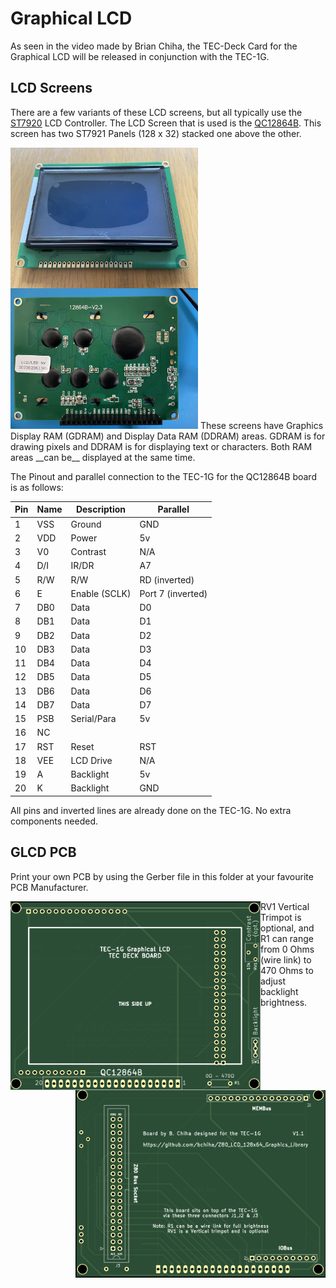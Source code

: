 # Graphical LCD

As seen in the video made by Brian Chiha, the TEC-Deck Card for the Graphical LCD will be released in conjunction with the TEC-1G.

## LCD Screens
There are a few variants of these LCD screens, but all typically use the [ST7920](./ST7920.pdf) LCD Controller.  The LCD Screen that is used is the [QC12864B](./QC12864B.pdf).  This screen has two ST7921 Panels (128 x 32) stacked one above the other.

<img src="./QC12864B_front.png" style="float: left;" width="300">
<img src="./QC12864B_back.png" width="300">
These screens have Graphics Display RAM (GDRAM) and Display Data RAM (DDRAM) areas.  GDRAM is for drawing pixels and DDRAM is for displaying text or characters.  Both RAM areas __can be__ displayed at the same time.

The Pinout and parallel connection to the TEC-1G for the QC12864B board is as follows:

| Pin | Name | Description | Parallel |
| --- | ---- | ----------- | -------- |
| 1 | VSS | Ground | GND |
| 2 | VDD | Power | 5v |
| 3 | V0 | Contrast | N/A |
| 4 | D/I | IR/DR | A7 |
| 5 | R/W | R/W | RD (inverted) |
| 6 | E | Enable (SCLK) | Port 7 (inverted) |
| 7 | DB0 | Data | D0 |
| 8 | DB1 | Data | D1 |
| 9 | DB2 | Data | D2 |
| 10 | DB3 | Data | D3 |
| 11 | DB4 | Data | D4 |
| 12 | DB5 | Data | D5 |
| 13 | DB6 | Data | D6 |
| 14 | DB7 | Data | D7 |
| 15 | PSB | Serial/Para | 5v |
| 16 | NC |  |
| 17 | RST | Reset | RST |
| 18 | VEE | LCD Drive | N/A |
| 19 | A | Backlight | 5v |
| 20 | K | Backlight | GND |

All pins and inverted lines are already done on the TEC-1G.  No extra components needed.

## GLCD PCB

Print your own PCB by using the Gerber file in this folder at your favourite PCB Manufacturer.

<img src="TEC_1G_GLCD_Board_front.png" style="float: left;" width="400">
<img src="TEC_1G_GLCD_Board_back.png" style="float: right;" width="400">

RV1 Vertical Trimpot is optional, and R1 can range from 0 Ohms (wire link) to 470 Ohms to adjust backlight brightness.


